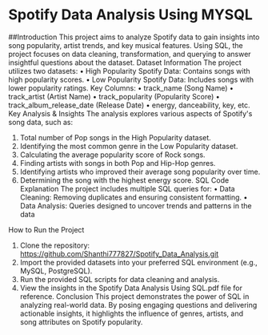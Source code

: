 # Spotify Data Analysis Using MYSQL
##Introduction
This project aims to analyze Spotify data to gain insights into song popularity, artist trends, and key musical features. Using SQL, the project focuses on data cleaning, transformation, and querying to answer insightful questions about the dataset.
Dataset Information
The project utilizes two datasets:
•	High Popularity Spotify Data: Contains songs with high popularity scores.
•	Low Popularity Spotify Data: Includes songs with lower popularity ratings.
Key Columns:
•	track_name (Song Name)
•	track_artist (Artist Name)
•	track_popularity (Popularity Score)
•	track_album_release_date (Release Date)
•	energy, danceability, key, etc.
Key Analysis & Insights
The analysis explores various aspects of Spotify's song data, such as:
1.	Total number of Pop songs in the High Popularity dataset.
2.	Identifying the most common genre in the Low Popularity dataset.
3.	Calculating the average popularity score of Rock songs.
4.	Finding artists with songs in both Pop and Hip-Hop genres.
5.	Identifying artists who improved their average song popularity over time.
6.	Determining the song with the highest energy score.
SQL Code Explanation
The project includes multiple SQL queries for:
•	Data Cleaning: Removing duplicates and ensuring consistent formatting.
•	Data Analysis: Queries designed to uncover trends and patterns in the data

How to Run the Project
1.	Clone the repository:
https://github.com/Shanthi777827/Spotify_Data_Analysis.git
2.	Import the provided datasets into your preferred SQL environment (e.g., MySQL, PostgreSQL).
3.	Run the provided SQL scripts for data cleaning and analysis.
4.	View the insights in the Spotify Data Analysis Using SQL.pdf file for reference.
Conclusion
This project demonstrates the power of SQL in analyzing real-world data. By posing engaging questions and delivering actionable insights, it highlights the influence of genres, artists, and song attributes on Spotify popularity.


